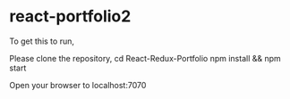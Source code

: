 # react-portfolio2


To get this to run,

Please clone the repository,
cd React-Redux-Portfolio
npm install && npm start

Open your browser to localhost:7070
